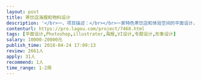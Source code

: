 ```yaml
---                
layout: post       
title: 茶饮店海报和物料设计           
description: '</br>一、项目描述：</br></br>一家特色茶饮店和体验空间的平面设计，包含物料、海报、产品包装的设计，以平面为主。已经有确定的vi规范和品牌风格，在此基础上做延伸设计即可。</br></br>二、人员要求：</br></br>1、有成熟的设计经验</br>2、具有较高的审美格调</br>3、关注市场，了解同类产品</br>4、良好的沟通能力和契约精神</br>'     
contenturl: https://pro.lagou.com/project/7468.html      
tags: [平面设计,Photoshop,illustrator,海报,VI设计,专题设计,形象设计]            
salary: 10000-20000元          
publish_time: 2018-04-24 17:09:13         
review: 2661人                   
apply: 31人                   
recommend: 1人                   
time_range: 1-2周              
---                 
```

